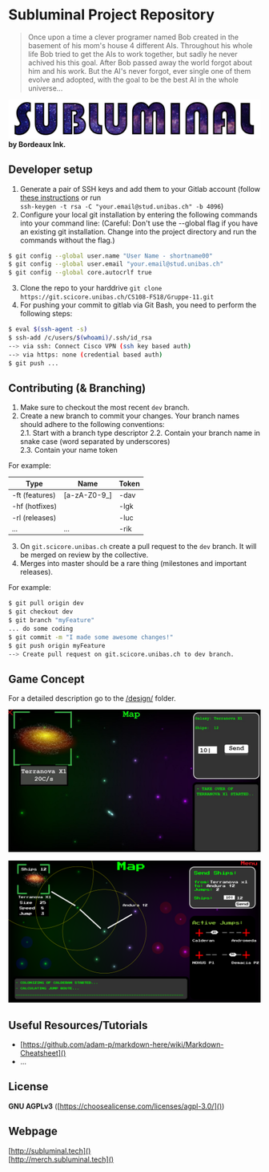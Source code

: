# Subluminal Project Repository

> Once upon a time a clever programer named Bob created in the basement of his mom's house 4 different AIs. Throughout his whole life Bob tried to get the AIs to work together, but sadly he never achived his this goal. 
After Bob passed away the world forgot about him and his work. 
But the AI's never forgot, ever single one of them evolve and adopted, with the goal to be the best AI in the whole universe...

[![Logo](./assets/logo/subluminal_logo.png)](http://subluminal.tech) **by Bordeaux Ink.**


## Developer setup
1. Generate a pair of SSH keys and add them to your Gitlab account (follow [these instructions](https://git.scicore.unibas.ch/help/ssh/README#generating-a-new-ssh-key-pair) or run  
``ssh-keygen -t rsa -C "your.email@stud.unibas.ch" -b 4096``)
2. Configure your local git installation by entering the following commands into your command line:
(Careful: Don't use the --global flag if you have an existing git installation. Change into the project directory and run the commands without the flag.)
```sh
$ git config --global user.name "User Name - shortname00"  
$ git config --global user.email "your.email@stud.unibas.ch"
$ git config --global core.autocrlf true  
```
3. Clone the repo to your harddrive ``git clone https://git.scicore.unibas.ch/CS108-FS18/Gruppe-11.git``  
4. For pushing your commit to gitlab via Git Bash, you need to perform the following steps:
```sh
$ eval $(ssh-agent -s)
$ ssh-add /c/users/$(whoami)/.ssh/id_rsa
--> via ssh: Connect Cisco VPN (ssh key based auth)
--> via https: none (credential based auth)
$ git push ...
```


## Contributing (& Branching)
1. Make sure to checkout the most recent ``dev`` branch.
2. Create a new branch to commit your changes.  Your branch names should adhere to the following conventions:  
2.1. Start with a branch type descriptor
2.2. Contain your branch name in snake case (word separated by underscores)  
2.3. Contain your name token  

For example:  


| Type            | Name          | Token |
| --------------- | ------------- | ----- |
| -ft (features)  | [a-zA-Z0-9_]  | -dav  |
| -hf (hotfixes)  |               | -lgk  |
| -rl (releases)  |               | -luc  |
| ...             | ...           | -rik  |

3. On ``git.scicore.unibas.ch`` create a pull request to the ``dev`` branch. It will be merged on review by the collective.
4. Merges into master should be a rare thing (milestones and important releases).

For example:
```sh
$ git pull origin dev
$ git checkout dev
$ git branch "myFeature"
... do some coding
$ git commit -m "I made some awesome changes!"
$ git push origin myFeature
--> Create pull request on git.scicore.unibas.ch to dev branch.
```


## Game Concept
For a detailed description go to the [/design/](/design/) folder.  

![Mockup Image 1](./assets/mockup/ui_1.png)  

![Mockup Image 4](./assets/mockup/ui_4.png)


## Useful Resources/Tutorials
- [https://github.com/adam-p/markdown-here/wiki/Markdown-Cheatsheet]()
- ...

## License
**GNU AGPLv3** ([https://choosealicense.com/licenses/agpl-3.0/]())


## Webpage
[http://subluminal.tech]()  
[http://merch.subluminal.tech]()  